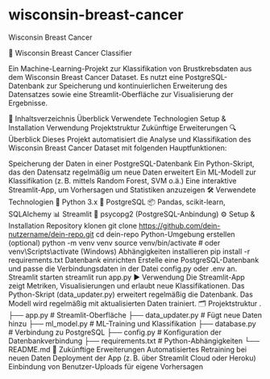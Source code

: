 # wisconsin-breast-cancer
Wisconsin Breast Cancer

🧠 Wisconsin Breast Cancer Classifier

Ein Machine-Learning-Projekt zur Klassifikation von Brustkrebsdaten aus dem Wisconsin Breast Cancer Dataset. Es nutzt eine PostgreSQL-Datenbank zur Speicherung und kontinuierlichen Erweiterung des Datensatzes sowie eine Streamlit-Oberfläche zur Visualisierung der Ergebnisse.

📁 Inhaltsverzeichnis
Überblick
Verwendete Technologien
Setup & Installation
Verwendung
Projektstruktur
Zukünftige Erweiterungen
🔍 Überblick
Dieses Projekt automatisiert die Analyse und Klassifikation des Wisconsin Breast Cancer Dataset mit folgenden Hauptfunktionen:

Speicherung der Daten in einer PostgreSQL-Datenbank
Ein Python-Skript, das den Datensatz regelmäßig um neue Daten erweitert
Ein ML-Modell zur Klassifikation (z. B. mittels Random Forest, SVM o.ä.)
Eine interaktive Streamlit-App, um Vorhersagen und Statistiken anzuzeigen
🛠️ Verwendete Technologien
🐍 Python 3.x
🧮 PostgreSQL
📦 Pandas, scikit-learn, SQLAlchemy
📊 Streamlit
📡 psycopg2 (PostgreSQL-Anbindung)
⚙️ Setup & Installation
Repository klonen
git clone https://github.com/dein-nutzername/dein-repo.git
cd dein-repo
Python-Umgebung erstellen (optional)
python -m venv venv
source venv/bin/activate  # oder venv\Scripts\activate (Windows)
Abhängigkeiten installieren
pip install -r requirements.txt
Datenbank einrichten
Erstelle eine PostgreSQL-Datenbank und passe die Verbindungsdaten in der Datei config.py oder .env an.
Streamlit starten
streamlit run app.py
▶️ Verwendung
Die Streamlit-App zeigt Metriken, Visualisierungen und erlaubt neue Klassifikationen.
Das Python-Skript (data_updater.py) erweitert regelmäßig die Datenbank.
Das Modell wird regelmäßig mit aktualisierten Daten trainiert.
🗂️ Projektstruktur
.
├── app.py               # Streamlit-Oberfläche
├── data_updater.py      # Fügt neue Daten hinzu
├── ml_model.py          # ML-Training und Klassifikation
├── database.py          # Verbindung zu PostgreSQL
├── config.py            # Konfiguration der Datenbankverbindung
├── requirements.txt     # Python-Abhängigkeiten
└── README.md
🌱 Zukünftige Erweiterungen
Automatisiertes Retraining bei neuen Daten
Deployment der App (z. B. über Streamlit Cloud oder Heroku)
Einbindung von Benutzer-Uploads für eigene Vorhersagen
